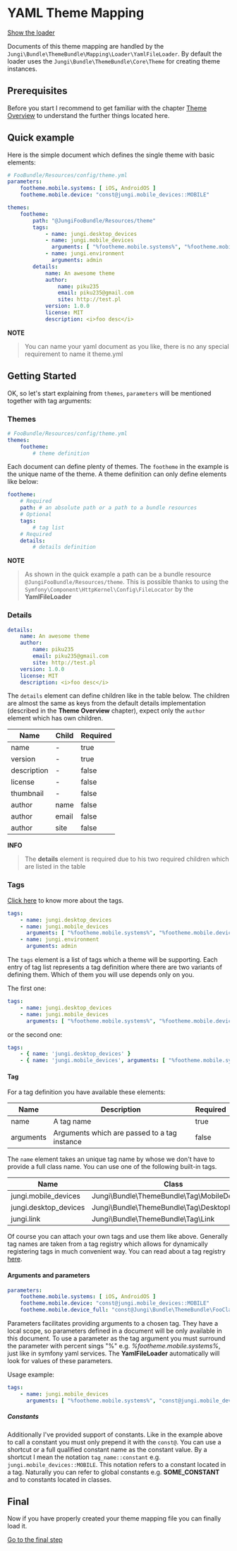 YAML Theme Mapping
==================

[Show the loader](https://github.com/piku235/JungiThemeBundle/tree/master/Mapping/Loader/YamlFileLoader.php)

Documents of this theme mapping are handled by the `Jungi\Bundle\ThemeBundle\Mapping\Loader\YamlFileLoader`. By default
the loader uses the `Jungi\Bundle\ThemeBundle\Core\Theme` for creating theme instances.

Prerequisites
-------------

Before you start I recommend to get familiar with the chapter [Theme Overview](https://github.com/piku235/JungiThemeBundle/tree/master/Resources/doc/themes-overview.md)
to understand the further things located here.

Quick example
-------------

Here is the simple document which defines the single theme with basic elements:

```yml
# FooBundle/Resources/config/theme.yml
parameters:
    footheme.mobile.systems: [ iOS, AndroidOS ]
    footheme.mobile.device: "const@jungi.mobile_devices::MOBILE"

themes:
    footheme:
        path: "@JungiFooBundle/Resources/theme"
        tags:
            - name: jungi.desktop_devices
            - name: jungi.mobile_devices
              arguments: [ "%footheme.mobile.systems%", "%footheme.mobile.device%" ]
            - name: jungi.environment
              arguments: admin
        details:
            name: An awesome theme
            author:
                name: piku235
                email: piku235@gmail.com
                site: http://test.pl
            version: 1.0.0
            license: MIT
            description: <i>foo desc</i>

```

**NOTE**

> You can name your yaml document as you like, there is no any special requirement to name it theme.yml

Getting Started
---------------

OK, so let's start explaining from `themes`, `parameters` will be mentioned together with tag arguments:

### Themes

```yml
# FooBundle/Resources/config/theme.yml
themes:
    footheme:
        # theme definition
```

Each document can define plenty of themes. The `footheme` in the example is the unique name of the theme. A theme
definition can only define elements like below:

```yml
footheme:
    # Required
    path: # an absolute path or a path to a bundle resources
    # Optional
    tags:
        # tag list
    # Required
    details:
        # details definition
```

**NOTE**

> As shown in the quick example a path can be a bundle resource `@JungiFooBundle/Resources/theme`. This is possible thanks
> to using the `Symfony\Component\HttpKernel\Config\FileLocator` by the **YamlFileLoader**

### Details

```yml
details:
    name: An awesome theme
    author:
        name: piku235
        email: piku235@gmail.com
        site: http://test.pl
    version: 1.0.0
    license: MIT
    description: <i>foo desc</i>
```

The `details` element can define children like in the table below. The children are almost the same as keys from the
default details implementation (described in the **Theme Overview** chapter), expect only the `author` element which has
own children.

Name | Child | Required
---- | ----- | --------
name | - | true
version | - | true
description | - | false
license | - | false
thumbnail | - | false
author | name | false
author | email | false
author | site | false

**INFO**

> The **details** element is required due to his two required children which are listed in the table

### Tags

[Click here](https://github.com/piku235/JungiThemeBundle/blob/master/Resources/doc/theme-tags.md) to know more about the
tags.

```yml
tags:
    - name: jungi.desktop_devices
    - name: jungi.mobile_devices
      arguments: [ "%footheme.mobile.systems%", "%footheme.mobile.device%" ]
    - name: jungi.environment
      arguments: admin
```

The `tags` element is a list of tags which a theme will be supporting. Each entry of tag list represents a tag definition
where there are two variants of defining them. Which of them you will use depends only on you.

The first one:

```yml
tags:
    - name: jungi.desktop_devices
    - name: jungi.mobile_devices
      arguments: [ "%footheme.mobile.systems%", "%footheme.mobile.device%" ]
```

or the second one:

```yml
tags:
    - { name: 'jungi.desktop_devices' }
    - { name: 'jungi.mobile_devices', arguments: [ "%footheme.mobile.systems%", "%footheme.mobile.device%" ] }
```

#### Tag

For a tag definition you have available these elements:

Name | Description | Required
---- | ----------- | --------
name | A tag name | true
arguments | Arguments which are passed to a tag instance | false

The `name` element takes an unique tag name by whose we don't have to provide a full class name. You can use one of the
following built-in tags.

Name | Class
---- | -----
jungi.mobile_devices | Jungi\Bundle\ThemeBundle\Tag\MobileDevices
jungi.desktop_devices | Jungi\Bundle\ThemeBundle\Tag\DesktopDevices
jungi.link | Jungi\Bundle\ThemeBundle\Tag\Link

Of course you can attach your own tags and use them like above. Generally tag names are taken from a tag registry which
allows for dynamically registering tags in much convenient way. You can read about a tag registry [here](https://github.com/piku235/JungiThemeBundle/blob/master/Resources/doc/theme-tags.md#tag-registry).

#### Arguments and parameters

```yml
parameters:
    footheme.mobile.systems: [ iOS, AndroidOS ]
    footheme.mobile.device: "const@jungi.mobile_devices::MOBILE"
    footheme.mobile.device_full: "const@Jungi\Bundle\ThemeBundle\FooClass::MOBILE"
```

Parameters facilitates providing arguments to a chosen tag. They have a local scope, so parameters defined in a document
will be only available in this document. To use a parameter as the tag argument you must surround the parameter with
percent sings "%" e.g. *%footheme.mobile.systems%*, just like in symfony yaml services. The **YamlFileLoader** automatically
will look for values of these parameters.

Usage example:

```yml
tags:
    - name: jungi.mobile_devices
      arguments: [ "%footheme.mobile.systems%", "const@jungi.mobile_devices::MOBILE" ]
```

##### Constants

Additionally I've provided support of constants. Like in the example above to call a constant you must only prepend it
with the `const@`. You can use a shortcut or a full qualified constant name as the constant value. By a shortcut I mean
the notation `tag_name::constant` e.g. `jungi.mobile_devices::MOBILE`. This notation refers to a constant located in a
tag. Naturally you can refer to global constants e.g. **SOME_CONSTANT** and to constants located in classes.

Final
-----

Now if you have properly created your theme mapping file you can finally load it.

[Go to the final step](https://github.com/piku235/JungiThemeBundle/tree/master/Resources/doc/loading-theme-mappings.md)